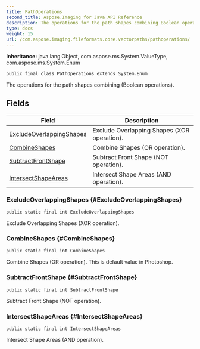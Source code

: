 ```yaml
---
title: PathOperations
second_title: Aspose.Imaging for Java API Reference
description: The operations for the path shapes combining Boolean operations.
type: docs
weight: 15
url: /com.aspose.imaging.fileformats.core.vectorpaths/pathoperations/
---
```

**Inheritance:**
java.lang.Object, com.aspose.ms.System.ValueType, com.aspose.ms.System.Enum
```
public final class PathOperations extends System.Enum
```

The operations for the path shapes combining (Boolean operations).
## Fields

| Field | Description |
| --- | --- |
| [ExcludeOverlappingShapes](#ExcludeOverlappingShapes) | Exclude Overlapping Shapes (XOR operation). |
| [CombineShapes](#CombineShapes) | Combine Shapes (OR operation). |
| [SubtractFrontShape](#SubtractFrontShape) | Subtract Front Shape (NOT operation). |
| [IntersectShapeAreas](#IntersectShapeAreas) | Intersect Shape Areas (AND operation). |
### ExcludeOverlappingShapes {#ExcludeOverlappingShapes}
```
public static final int ExcludeOverlappingShapes
```


Exclude Overlapping Shapes (XOR operation).

### CombineShapes {#CombineShapes}
```
public static final int CombineShapes
```


Combine Shapes (OR operation). This is default value in Photoshop.

### SubtractFrontShape {#SubtractFrontShape}
```
public static final int SubtractFrontShape
```


Subtract Front Shape (NOT operation).

### IntersectShapeAreas {#IntersectShapeAreas}
```
public static final int IntersectShapeAreas
```


Intersect Shape Areas (AND operation).

